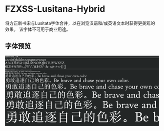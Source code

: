 # FZXSS-Lusitana-Hybrid
将方正新书宋与Lusitata字体合并，以在浏览汉语和/或英语文本时获得更美观的效果。
该字体不可用于商业用途。

## 字体预览
<img src="https://raw.githubusercontent.com/nukemiko/FZXSS-Lusitana-Hybrid/master/Preview.png">

